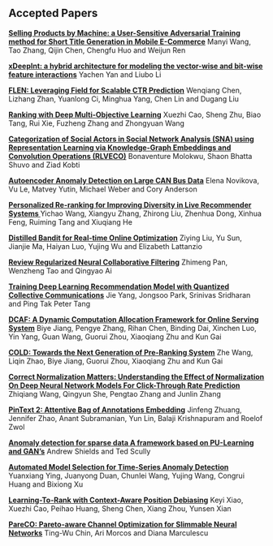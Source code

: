 ## Accepted Papers

**[Selling Products by Machine: a User-Sensitive Adversarial Training method for Short Title Generation in Mobile E-Commerce](assets/pdf/a1-wang.pdf)** Manyi Wang, Tao Zhang, Qijin Chen, Chengfu Huo and Weijun Ren
  
**[xDeepInt: a hybrid architecture for modeling the vector-wise and bit-wise feature interactions](assets/pdf/a2-yan.pdf)**	Yachen Yan and Liubo Li

**[FLEN: Leveraging Field for Scalable CTR Prediction](assets/pdf/a3-chen.pdf)**	Wenqiang Chen, Lizhang Zhan, Yuanlong Ci, Minghua Yang, Chen Lin and Dugang Liu

**[Ranking with Deep Multi-Objective Learning](assets/pdf/a5-cao.pdf)**	Xuezhi Cao, Sheng Zhu, Biao Tang, Rui Xie, Fuzheng Zhang and Zhongyuan Wang

**[Categorization of Social Actors in Social Network Analysis (SNA) using Representation Learning via Knowledge-Graph Embeddings and Convolution Operations (RLVECO)](assets/pdf/a6-molokwu.pdf)**	Bonaventure Molokwu, Shaon Bhatta Shuvo and Ziad Kobti

**[Autoencoder Anomaly Detection on Large CAN Bus Data](assets/pdf/a7-novikova.pdf)**	Elena Novikova, Vu Le, Matvey Yutin, Michael Weber and Cory Anderson

**[Personalized Re-ranking for Improving Diversity in Live Recommender Systems	](assets/pdf/a8-wang.pdf)**	Yichao Wang, Xiangyu Zhang, Zhirong Liu, Zhenhua Dong, Xinhua Feng, Ruiming Tang and Xiuqiang He

**[Distilled Bandit for Real-time Online Optimization](assets/pdf/a9-liu.pdf)**	Ziying Liu, Yu Sun, Jianjie Ma, Haiyan Luo, Yujing Wu and Elizabeth Lattanzio

**[Review Regularized Neural Collaborative Filtering](assets/pdf/a10-pan.pdf)**	Zhimeng Pan, Wenzheng Tao and Qingyao Ai

**[Training Deep Learning Recommendation Model with Quantized Collective Communications](assets/pdf/a11-yang.pdf)**	Jie Yang, Jongsoo Park, Srinivas Sridharan and Ping Tak Peter Tang

**[DCAF: A Dynamic Computation Allocation Framework for Online Serving System](assets/pdf/a12-jiang.pdf)**	Biye Jiang, Pengye Zhang, Rihan Chen, Binding Dai, Xinchen Luo, Yin Yang, Guan Wang, Guorui Zhou, Xiaoqiang Zhu and Kun Gai

**[COLD: Towards the Next Generation of Pre-Ranking System](assets/pdf/a13-wang.pdf)**	Zhe Wang, Liqin Zhao, Biye Jiang, Guorui Zhou, Xiaoqiang Zhu and Kun Gai

**[Correct Normalization Matters: Understanding the Effect of Normalization On Deep Neural Network Models For Click-Through Rate Prediction](assets/pdf/a14-wang.pdf)**	Zhiqiang Wang, Qingyun She, Pengtao Zhang and Junlin Zhang

**[PinText 2: Attentive Bag of Annotations Embedding](assets/pdf/a15-zhuang.pdf)**	Jinfeng Zhuang, Jennifer Zhao, Anant Subramanian, Yun Lin, Balaji Krishnapuram and Roelof Zwol

**[Anomaly detection for sparse data A framework based on PU-Learning and GAN’s](assets/pdf/a16-shields.pdf)**	Andrew Shields and Ted Scully


**[Automated Model Selection for Time-Series Anomaly Detection](assets/pdf/a17-ying.pdf)**	Yuanxiang Ying, Juanyong Duan, Chunlei Wang, Yujing Wang, Congrui Huang and Bixiong Xu

**[Learning-To-Rank with Context-Aware Position Debiasing](assets/pdf/a18-xiao.pdf)**	Keyi Xiao, Xuezhi Cao, Peihao Huang, Sheng Chen, Xiang Zhou, Yunsen Xian


**[PareCO: Pareto-aware Channel Optimization for Slimmable Neural Networks](assets/pdf/a19-chin.pdf)**	Ting-Wu Chin, Ari Morcos and Diana Marculescu


